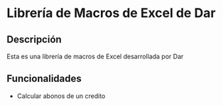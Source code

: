 # Librería de Macros de Excel de Dar

## Descripción
Esta es una librería de macros de Excel desarrollada por Dar

## Funcionalidades
- Calcular abonos de un credito

